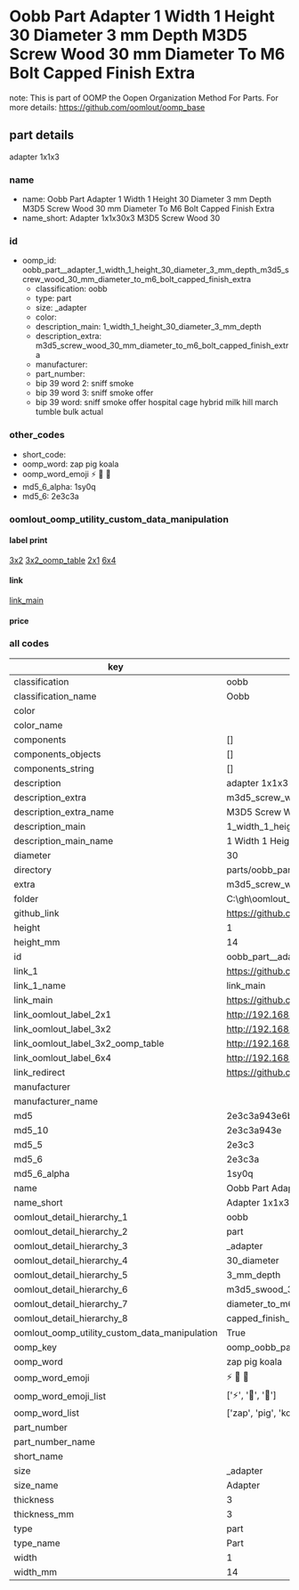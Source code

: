 # Oobb Part  Adapter 1 Width 1 Height 30 Diameter 3 mm Depth M3D5 Screw Wood 30 mm Diameter To M6 Bolt Capped Finish Extra  

note: This is part of OOMP the Oopen Organization Method For Parts. For more details: https://github.com/oomlout/oomp_base

##  part details
  



 adapter 1x1x3



### name
* name: Oobb Part  Adapter 1 Width 1 Height 30 Diameter 3 mm Depth M3D5 Screw Wood 30 mm Diameter To M6 Bolt Capped Finish Extra
* name_short: Adapter 1x1x30x3 M3D5 Screw Wood 30
### id
* oomp_id: oobb_part__adapter_1_width_1_height_30_diameter_3_mm_depth_m3d5_screw_wood_30_mm_diameter_to_m6_bolt_capped_finish_extra
  * classification: oobb
  * type: part
  * size: _adapter
  * color: 
  * description_main: 1_width_1_height_30_diameter_3_mm_depth
  * description_extra: m3d5_screw_wood_30_mm_diameter_to_m6_bolt_capped_finish_extra
  * manufacturer: 
  * part_number: 
  * bip 39 word 2: sniff smoke
  * bip 39 word 3: sniff smoke offer
  * bip 39 word: sniff smoke offer hospital cage hybrid milk hill march tumble bulk actual

### other_codes
* short_code: 
* oomp_word: zap pig koala
* oomp_word_emoji :zap: :pig: :koala:
* md5_6_alpha: 1sy0q
* md5_6: 2e3c3a






### oomlout_oomp_utility_custom_data_manipulation
#### label print
[3x2](http://192.168.1.245:1112/?label=oomp%201sy0q)
[3x2_oomp_table](http://192.168.1.108:1112/?label=oomp%201sy0q)
[2x1](http://192.168.1.242:1112/?label=oomp%201sy0q)
[6x4](http://192.168.1.55:1112/?label=oomp%201sy0q)    

#### link

[link_main](https://github.com/oomlout/oomlout_oobb_version_4_generated_parts/tree/main/navigation_oomp/oobb/part/_adapter/1_width_1_height_30_diameter_3_mm_depth/m3d5_screw_wood_30_mm_diameter_to_m6_bolt_capped_finish_extra/part)                              

#### price







### all codes 
| key | value |  
| --- | --- |  
| classification | oobb |  
| classification_name | Oobb |  
| color |  |  
| color_name |  |  
| components | [] |  
| components_objects | [] |  
| components_string | [] |  
| description |  adapter 1x1x3 |  
| description_extra | m3d5_screw_wood_30_mm_diameter_to_m6_bolt_capped_finish_extra |  
| description_extra_name | M3D5 Screw Wood 30 mm Diameter To M6 Bolt Capped Finish Extra |  
| description_main | 1_width_1_height_30_diameter_3_mm_depth |  
| description_main_name | 1 Width 1 Height 30 Diameter 3 mm Depth |  
| diameter | 30 |  
| directory | parts/oobb_part__adapter_1_width_1_height_30_diameter_3_mm_depth_m3d5_screw_wood_30_mm_diameter_to_m6_bolt_capped_finish_extra |  
| extra | m3d5_screw_wood_30_mm_diameter_to_m6_bolt_capped_finish |  
| folder | C:\gh\oomlout_oobb_version_4_generated_parts\parts\oobb_part__adapter_1_width_1_height_30_diameter_3_mm_depth_m3d5_screw_wood_30_mm_diameter_to_m6_bolt_capped_finish_extra |  
| github_link | https://github.com/oomlout/oomlout_oomp_part_src/tree/main/parts/oobb_part__adapter_1_width_1_height_30_diameter_3_mm_depth_m3d5_screw_wood_30_mm_diameter_to_m6_bolt_capped_finish_extra |  
| height | 1 |  
| height_mm | 14 |  
| id | oobb_part__adapter_1_width_1_height_30_diameter_3_mm_depth_m3d5_screw_wood_30_mm_diameter_to_m6_bolt_capped_finish_extra |  
| link_1 | https://github.com/oomlout/oomlout_oobb_version_4_generated_parts/tree/main/navigation_oomp/oobb/part/_adapter/1_width_1_height_30_diameter_3_mm_depth/m3d5_screw_wood_30_mm_diameter_to_m6_bolt_capped_finish_extra/part |  
| link_1_name | link_main |  
| link_main | https://github.com/oomlout/oomlout_oobb_version_4_generated_parts/tree/main/navigation_oomp/oobb/part/_adapter/1_width_1_height_30_diameter_3_mm_depth/m3d5_screw_wood_30_mm_diameter_to_m6_bolt_capped_finish_extra/part |  
| link_oomlout_label_2x1 | http://192.168.1.242:1112/?label=oomp%201sy0q |  
| link_oomlout_label_3x2 | http://192.168.1.245:1112/?label=oomp%201sy0q |  
| link_oomlout_label_3x2_oomp_table | http://192.168.1.108:1112/?label=oomp%201sy0q |  
| link_oomlout_label_6x4 | http://192.168.1.55:1112/?label=oomp%201sy0q |  
| link_redirect | https://github.com/oomlout/oomlout_oobb_version_4_generated_parts/tree/main/parts/oobb__adapter_01_01_30_03_ex_m3d5_screw_wood_30_mm_diameter_to_m6_bolt_capped_finish |  
| manufacturer |  |  
| manufacturer_name |  |  
| md5 | 2e3c3a943e6bb191c01016df32f3366b |  
| md5_10 | 2e3c3a943e |  
| md5_5 | 2e3c3 |  
| md5_6 | 2e3c3a |  
| md5_6_alpha | 1sy0q |  
| name | Oobb Part  Adapter 1 Width 1 Height 30 Diameter 3 mm Depth M3D5 Screw Wood 30 mm Diameter To M6 Bolt Capped Finish Extra |  
| name_short | Adapter 1x1x30x3 M3D5 Screw Wood 30 |  
| oomlout_detail_hierarchy_1 | oobb |  
| oomlout_detail_hierarchy_2 | part |  
| oomlout_detail_hierarchy_3 | _adapter |  
| oomlout_detail_hierarchy_4 | 30_diameter |  
| oomlout_detail_hierarchy_5 | 3_mm_depth |  
| oomlout_detail_hierarchy_6 | m3d5_swood_30_mm |  
| oomlout_detail_hierarchy_7 | diameter_to_m6_bolt |  
| oomlout_detail_hierarchy_8 | capped_finish_extra |  
| oomlout_oomp_utility_custom_data_manipulation | True |  
| oomp_key | oomp_oobb_part__adapter_1_width_1_height_30_diameter_3_mm_depth_m3d5_screw_wood_30_mm_diameter_to_m6_bolt_capped_finish_extra |  
| oomp_word | zap pig koala |  
| oomp_word_emoji | :zap: :pig: :koala: |  
| oomp_word_emoji_list | [':zap:', ':pig:', ':koala:'] |  
| oomp_word_list | ['zap', 'pig', 'koala'] |  
| part_number |  |  
| part_number_name |  |  
| short_name |  |  
| size | _adapter |  
| size_name |  Adapter |  
| thickness | 3 |  
| thickness_mm | 3 |  
| type | part |  
| type_name | Part |  
| width | 1 |  
| width_mm | 14 |  
